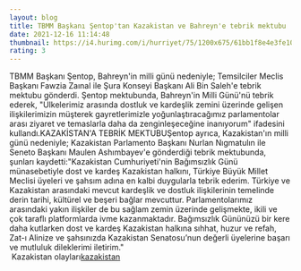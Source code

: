 ```yaml
--- 
layout: blog
title: TBMM Başkanı Şentop'tan Kazakistan ve Bahreyn'e tebrik mektubu
date: 2021-12-16 11:14:48
thumbnail: https://i4.hurimg.com/i/hurriyet/75/1200x675/61bb1f8e4e3fe10d0864f03e.jpg
rating: 3
---
```

TBMM Başkanı Şentop, Bahreyn'in milli günü nedeniyle; Temsilciler Meclis Başkanı Fawzia Zaınal ile Şura Konseyi Başkanı Ali Bin Saleh'e tebrik mektubu gönderdi. Şentop mektubunda, Bahreyn'in Milli Günü'nü tebrik ederek, "Ülkelerimiz arasında dostluk ve kardeşlik zemini üzerinde gelişen ilişkilerimizin müşterek gayretlerimizle yoğunlaştıracağımız parlamentolar arası ziyaret ve temaslarla daha da zenginleşeceğine inanıyorum" ifadesini kullandı.KAZAKİSTAN'A TEBRİK MEKTUBUŞentop ayrıca, Kazakistan'ın milli günü nedeniyle; Kazakistan Parlamento Başkanı Nurlan Nıgmatulın ile Seneto Başkanı Maulen Ashımbayev'e gönderdiği tebrik mektubunda, şunları kaydetti:"Kazakistan Cumhuriyeti'nin Bağımsızlık Günü münasebetiyle dost ve kardeş Kazakistan halkını, Türkiye Büyük Millet Meclisi üyeleri ve şahsım adına en kalbi duygularla tebrik ederim. Türkiye ve Kazakistan arasındaki mevcut kardeşlik ve dostluk ilişkilerinin temelinde derin tarihi, kültürel ve beşeri bağlar mevcuttur. Parlamentolarımız arasındaki yakın ilişkiler de bu sağlam zemin üzerinde gelişmekte, ikili ve çok taraflı platformlarda ivme kazanmaktadır. Bağımsızlık Gününüzü bir kere daha kutlarken dost ve kardeş Kazakistan halkına sıhhat, huzur ve refah, Zat-ı Alinize ve şahsınızda Kazakistan Senatosu’nun değerli üyelerine başarı ve mutluluk dileklerimi iletirim."</br>&nbsp;Kazakistan olayları<a href="https://www.dental-ilan.org/">kazakistan</a>